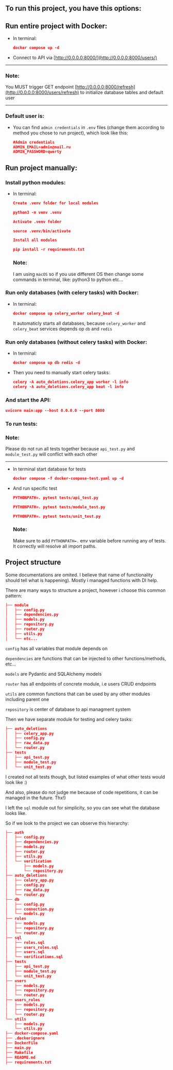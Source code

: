 ## To run this project, you have this options:

## Run entire project with Docker:

- In terminal:
    
    ```json
    docker compose up -d
    ```
    
- Connect to API via [http://0.0.0.0:8000/](http://0.0.0.0:8000/users/)

---

### Note:

You MUST trigger GET endpoint [http://0.0.0.0:8000/refresh](http://0.0.0.0:8000/users/refresh) to initialize database tables and default user

---

### Default user is:

- You can find `admin credentials` in `.env` files (change them according to method you chose to run project), which look like this:
    
    ```json
    #Admin credentials
    ADMIN_EMAIL=admin@mail.ru
    ADMIN_PASSWORD=qwerty
    ```
    

## Run project manually:

### Install python modules:

- In terminal:
    
    ```json
    Create .venv folder for local modules
    
    python3 -m venv .venv  
    ```
    
    ```json
    Activate .venv folder
    
    source .venv/bin/activate
    ```
    
    ```json
    Install all modules
    
    pip install -r requirements.txt
    ```
    
    ### Note:
    
    I am using `macOS` so if you use different OS then change some commands in terminal, like: python3 to python etc…
    

### Run only databases (with celery tasks) with Docker:

- In terminal:
    
    ```json
    docker compose up celery_worker celery_beat -d
    ```
    
    It automaticly starts all databases, because `celery_worker` and `celery_beat` services depends op `db` and `redis`
    

### Run only databases (without celery tasks) with Docker:

- In terminal:
    
    ```json
    docker compose up db redis -d
    ```
    
- Then you need to manually start celery tasks:
    
    ```json
    celery -A auto_deletions.celery_app worker -l info
    celery -A auto_deletions.celery_app beat -l info
    ```
    

### And start the API:

```json
uvicorn main:app --host 0.0.0.0 --port 8000
```

### To run tests:

### Note:

Please do not run all tests together because `api_test.py` and `module_test.py` will conflict with each other

---

- In terminal start database for tests
    
    ```json
    docker compose -f docker-compose-test.yaml up -d
    ```
    
- And run specific test
    
    ```json
    PYTHONPATH=. pytest tests/api_test.py
    ```
    
    ```json
    PYTHONPATH=. pytest tests/module_test.py
    ```
    
    ```json
    PYTHONPATH=. pytest tests/unit_test.py
    ```
    
    ### Note:
    
    Make sure to add `PYTHONPATH=.` env variable before running any of tests. It correctly will resolve all import paths.
    

## Project structure

Some documentations are omited. I believe that name of functionality should tell what is happening). Mostly i managed functions with DI help.

There are many ways to structure a project, however i choose this common pattern:

```json
├── module
│   ├── config.py
│   ├── dependencies.py
│   ├── models.py
│   ├── repository.py
│   ├── router.py
│   ├── utils.py
│   └── etc...
```

`config`  has all variables that module depends on

`dependencies` are functions that can be injected to other functions/methods, etc…

`models` are Pydantic and SQLAlchemy models

`router` has all endpoints of concrete module, i.e users CRUD endpoints

`utils` are common functions that can be used by any other modules including parent one

`repository` is center of database to api managment system

Then we have separate module for testing and celery tasks:

```json
├── auto_deletions
│   ├── celery_app.py
│   ├── config.py
│   ├── raw_data.py
│   └── router.py
├── tests
│   ├── api_test.py
│   ├── module_test.py
│   └── unit_test.py
```

I created not all tests though, but listed examples of what other tests would look like :) 

And also, please do not judge me because of code repetitions, it can be managed in the future. Thx!)

I left the `sql` module out for simplicity, so you can see what the database looks like.

So if we look to the project we can observe this hierarchy:

```json
├── auth
│   ├── config.py
│   ├── dependencies.py
│   ├── models.py
│   ├── router.py
│   ├── utils.py
│   └── verification
│       ├── models.py
│       └── repository.py
├── auto_deletions
│   ├── celery_app.py
│   ├── config.py
│   ├── raw_data.py
│   └── router.py
├── db
│   ├── config.py
│   ├── connection.py
│   └── models.py
├── roles
│   ├── models.py
│   ├── repository.py
│   └── router.py
├── sql
│   ├── roles.sql
│   ├── users_roles.sql
│   ├── users.sql
│   └── verifications.sql
├── tests
│   ├── api_test.py
│   ├── module_test.py
│   └── unit_test.py
├── users
│   ├── models.py
│   ├── repository.py
│   └── router.py
├── users_roles
│   ├── models.py
│   ├── repository.py
│   └── router.py
└── utils
    ├── models.py
    └── utils.py
├── docker-compose.yaml
├── .dockerignore
├── DockerFile
├── main.py
├── Makefile
├── README.md
├── requirements.txt
```
